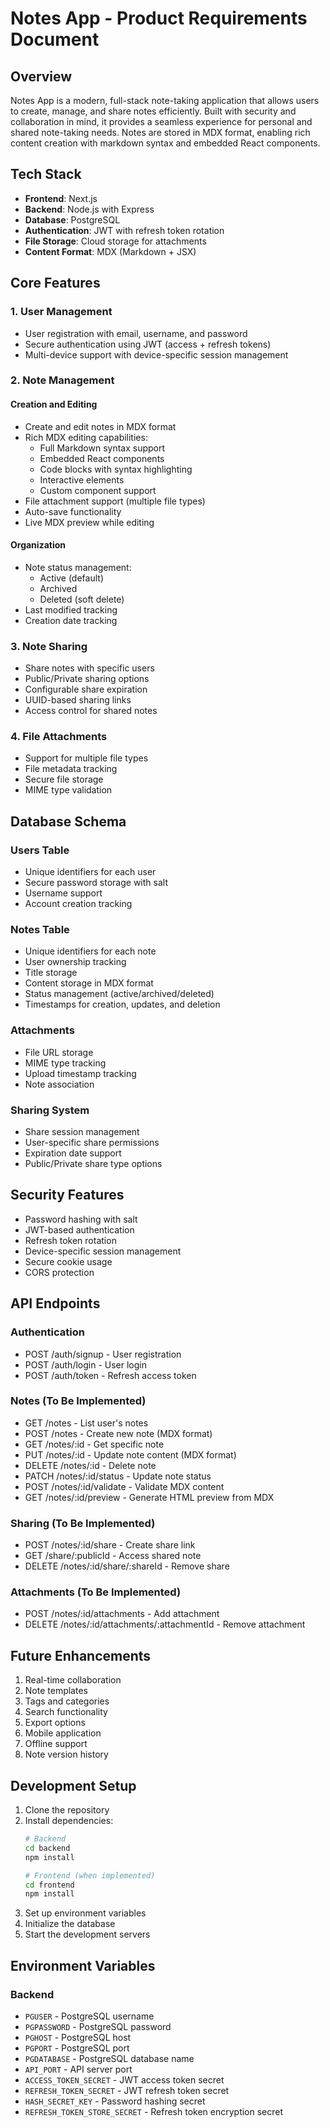# Notes App - Product Requirements Document

## Overview
Notes App is a modern, full-stack note-taking application that allows users to create, manage, and share notes efficiently. Built with security and collaboration in mind, it provides a seamless experience for personal and shared note-taking needs. Notes are stored in MDX format, enabling rich content creation with markdown syntax and embedded React components.

## Tech Stack
- **Frontend**: Next.js
- **Backend**: Node.js with Express
- **Database**: PostgreSQL
- **Authentication**: JWT with refresh token rotation
- **File Storage**: Cloud storage for attachments
- **Content Format**: MDX (Markdown + JSX)

## Core Features

### 1. User Management
- User registration with email, username, and password
- Secure authentication using JWT (access + refresh tokens)
- Multi-device support with device-specific session management

### 2. Note Management
#### Creation and Editing
- Create and edit notes in MDX format
- Rich MDX editing capabilities:
  - Full Markdown syntax support
  - Embedded React components
  - Code blocks with syntax highlighting
  - Interactive elements
  - Custom component support
- File attachment support (multiple file types)
- Auto-save functionality
- Live MDX preview while editing

#### Organization
- Note status management:
  - Active (default)
  - Archived
  - Deleted (soft delete)
- Last modified tracking
- Creation date tracking

### 3. Note Sharing
- Share notes with specific users
- Public/Private sharing options
- Configurable share expiration
- UUID-based sharing links
- Access control for shared notes

### 4. File Attachments
- Support for multiple file types
- File metadata tracking
- Secure file storage
- MIME type validation

## Database Schema

### Users Table
- Unique identifiers for each user
- Secure password storage with salt
- Username support
- Account creation tracking

### Notes Table
- Unique identifiers for each note
- User ownership tracking
- Title storage
- Content storage in MDX format
- Status management (active/archived/deleted)
- Timestamps for creation, updates, and deletion

### Attachments
- File URL storage
- MIME type tracking
- Upload timestamp tracking
- Note association

### Sharing System
- Share session management
- User-specific share permissions
- Expiration date support
- Public/Private share type options

## Security Features
- Password hashing with salt
- JWT-based authentication
- Refresh token rotation
- Device-specific session management
- Secure cookie usage
- CORS protection

## API Endpoints

### Authentication
- POST /auth/signup - User registration
- POST /auth/login - User login
- POST /auth/token - Refresh access token

### Notes (To Be Implemented)
- GET /notes - List user's notes
- POST /notes - Create new note (MDX format)
- GET /notes/:id - Get specific note
- PUT /notes/:id - Update note content (MDX format)
- DELETE /notes/:id - Delete note
- PATCH /notes/:id/status - Update note status
- POST /notes/:id/validate - Validate MDX content
- GET /notes/:id/preview - Generate HTML preview from MDX

### Sharing (To Be Implemented)
- POST /notes/:id/share - Create share link
- GET /share/:publicId - Access shared note
- DELETE /notes/:id/share/:shareId - Remove share

### Attachments (To Be Implemented)
- POST /notes/:id/attachments - Add attachment
- DELETE /notes/:id/attachments/:attachmentId - Remove attachment

## Future Enhancements
1. Real-time collaboration
2. Note templates
3. Tags and categories
4. Search functionality
5. Export options
6. Mobile application
7. Offline support
8. Note version history

## Development Setup
1. Clone the repository
2. Install dependencies:
   ```bash
   # Backend
   cd backend
   npm install

   # Frontend (when implemented)
   cd frontend
   npm install
   ```
3. Set up environment variables
4. Initialize the database
5. Start the development servers

## Environment Variables
### Backend
- `PGUSER` - PostgreSQL username
- `PGPASSWORD` - PostgreSQL password
- `PGHOST` - PostgreSQL host
- `PGPORT` - PostgreSQL port
- `PGDATABASE` - PostgreSQL database name
- `API_PORT` - API server port
- `ACCESS_TOKEN_SECRET` - JWT access token secret
- `REFRESH_TOKEN_SECRET` - JWT refresh token secret
- `HASH_SECRET_KEY` - Password hashing secret
- `REFRESH_TOKEN_STORE_SECRET` - Refresh token encryption secret
